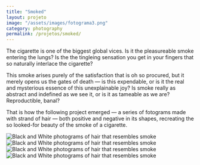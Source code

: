 ```yaml
---
title: "Smoked"
layout: projeto
image: "/assets/images/fotograma3.png"
category: photography
permalink: /projetos/smoked/
---
```


<p>The cigarette is one of the biggest global vices. Is it the pleasureable smoke entering the lungs? Is the the tingleing sensation you get in your fingers that so naturally interlace the cigarette?</p>

<p>This smoke arises purely of the satisfaction that is oh so procured, but it merely opens us the gates of death — is this expendable, or is it the real and mysterious essence of this unexplainable joy? Is smoke really as abstract and indefined as we see it, or is it as tameable as we are? Reproductible, banal?</p>

<p>That is how the following project emerged — a series of fotograms made with strand of hair — both positive and negative in its shapes, recreating the so looked-for beauty of the smoke of a cigarette.</p>

<img src="{{site.baseurl}}/assets/images/fotograma3.png" alt="Black and White photograms of hair that resembles smoke" title="Black and White photograms of hair that resembles smoke">

<img src="{{site.baseurl}}/assets/images/fotograma2.png" alt="Black and White photograms of hair that resembles smoke" title="Black and White photograms of hair that resembles smoke">

<img src="{{site.baseurl}}/assets/images/fotograma1.png" alt="Black and White photograms of hair that resembles smoke" title="Black and White photograms of hair that resembles smoke">

<img src="{{site.baseurl}}/assets/images/fotograma4.png" alt="Black and White photograms of hair that resembles smoke" title="Black and White photograms of hair that resembles smoke">